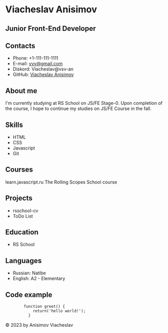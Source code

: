 # Viacheslav Anisimov
## Junior Front-End Developer

## Contacts
* Phone: +1-111-111-1111
* E-mail: vvv@gmail.com
* Diskord: Viacheslav@vsv-an
* GitHub: [Viacheslav Anisimov](https://github.com/vsv-an/)
## About me
I'm currently studying at RS School on JS/FE Stage-0. Upon completion of the course, I hope to continue my studies on JS/FE Course in the fall.

## Skills
* HTML
* CSS
* Javascript
*  Git

## Courses
learn.javascript.ru
The Rolling Scopes School course
## Projects
* rsschool-cv
* ToDo List
## Education
* RS School

## Languages
* Russian: Natibe
* English: A2 - Elementary
## Code example

            function greet() {
                return('hello world!');
              }


© 2023 by Anisimov Viacheslav
